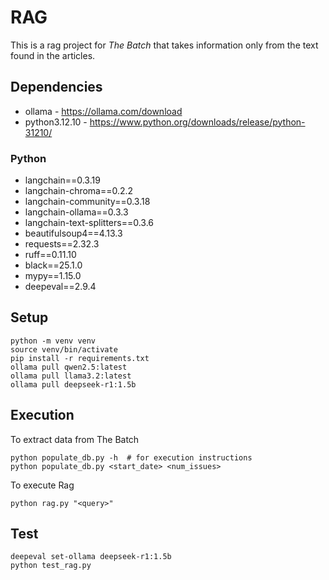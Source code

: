 # RAG

This is a rag project for *The Batch* that takes information only from the text found in the articles.

## Dependencies

* ollama - https://ollama.com/download
* python3.12.10 - https://www.python.org/downloads/release/python-31210/

### Python

* langchain==0.3.19
* langchain-chroma==0.2.2
* langchain-community==0.3.18
* langchain-ollama==0.3.3
* langchain-text-splitters==0.3.6
* beautifulsoup4==4.13.3
* requests==2.32.3
* ruff==0.11.10
* black==25.1.0
* mypy==1.15.0
* deepeval==2.9.4

## Setup

```
python -m venv venv
source venv/bin/activate
pip install -r requirements.txt
ollama pull qwen2.5:latest
ollama pull llama3.2:latest
ollama pull deepseek-r1:1.5b
```

## Execution

To extract data from The Batch

```
python populate_db.py -h  # for execution instructions
python populate_db.py <start_date> <num_issues>
```

To execute Rag

```
python rag.py "<query>"
```

## Test

```
deepeval set-ollama deepseek-r1:1.5b
python test_rag.py
```
